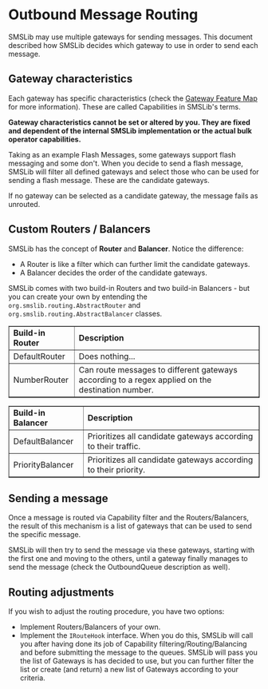 # Outbound Message Routing

SMSLib may use multiple gateways for sending messages. This document described how SMSLib decides which gateway to use in order to send each message.

## Gateway characteristics

Each gateway has specific characteristics (check the [Gateway Feature Map](https://github.com/smslib/smslib/wiki/GatewayFeatureMap) for more information). These are called Capabilities in SMSLib's terms.

**Gateway characteristics cannot be set or altered by you. They are fixed and dependent of the internal SMSLib implementation or the actual bulk operator capabilities.**

Taking as an example Flash Messages, some gateways support flash messaging and some don't. When you decide to send a flash message, SMSLib will filter all defined gateways and select those who can be used for sending a flash message. These are the candidate gateways.

If no gateway can be selected as a candidate gateway, the message fails as unrouted.

## Custom Routers / Balancers

SMSLib has the concept of **Router** and **Balancer**. Notice the difference:

* A Router is like a filter which can further limit the candidate gateways. 
* A Balancer decides the order of the candidate gateways. 

SMSLib comes with two build-in Routers and two build-in Balancers - but you can create your own by entending the `org.smslib.routing.AbstractRouter` and `org.smslib.routing.AbstractBalancer` classes.

<table border='1'>
<tr>
	<td><b>Build-in Router</b></td>
	<td><b>Description</b></td>
</tr>
<tr>
	<td>DefaultRouter</td>
	<td>Does nothing...</td>
</tr>
<tr>
	<td>NumberRouter</td>
	<td>Can route messages to different gateways according to a regex applied on the destination number.</td>
</tr>
</table>

<table border='1'>
<tr>
	<td><b>Build-in Balancer</b></td>
	<td><b>Description</b></td>
</tr>
<tr>
	<td>DefaultBalancer</td>
	<td>Prioritizes all candidate gateways according to their traffic.</td>
</tr>
<tr>
	<td>PriorityBalancer</td>
	<td>Prioritizes all candidate gateways according to their priority.</td>
</tr>
</table>

## Sending a message

Once a message is routed via Capability filter and the Routers/Balancers, the result of this mechanism is a list of gateways that can be used to send the specific message.

SMSLib will then try to send the message via these gateways, starting with the first one and moving to the others, until a gateway finally manages to send the message (check the OutboundQueue description as well).

## Routing adjustments

If you wish to adjust the routing procedure, you have two options:

* Implement Routers/Balancers of your own. 
* Implement the `IRouteHook` interface. When you do this, SMSLib will call you after having done its job of Capability filtering/Routing/Balancing and before submitting the message to the queues. SMSLib will pass you the list of Gateways is has decided to use, but you can further filter the list or create (and return) a new list of Gateways according to your criteria. 

